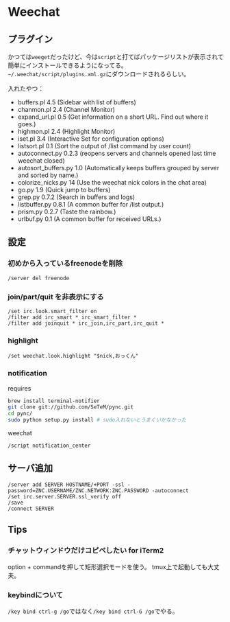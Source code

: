 # Weechat

## プラグイン

かつては`weeget`だったけど、今は`script`と打てばパッケージリストが表示されて簡単にインストールできるようになってる。
`~/.weechat/script/plugins.xml.gz`にダウンロードされるらしい。

入れたやつ：

 - buffers.pl 4.5 (Sidebar with list of buffers)
 - chanmon.pl 2.4 (Channel Monitor)
 - expand_url.pl 0.5 (Get information on a short URL. Find out where it goes.)
 - highmon.pl 2.4 (Highlight Monitor)
 - iset.pl 3.4 (Interactive Set for configuration options)
 - listsort.pl 0.1 (Sort the output of /list command by user count)
 - autoconnect.py 0.2.3 (reopens servers and channels opened last time weechat closed)
 - autosort_buffers.py 1.0 (Automatically keeps buffers grouped by server and sorted by name.)
 - colorize_nicks.py 14 (Use the weechat nick colors in the chat area)
 - go.py 1.9 (Quick jump to buffers)
 - grep.py 0.7.2 (Search in buffers and logs)
 - listbuffer.py 0.8.1 (A common buffer for /list output.)
 - prism.py 0.2.7 (Taste the rainbow.)
 - urlbuf.py 0.1 (A common buffer for received URLs.)

## 設定

### 初めから入っているfreenodeを削除

```text
/server del freenode
```

### join/part/quit を非表示にする

```text
/set irc.look.smart_filter on 
/filter add irc_smart * irc_smart_filter *
/filter add joinquit * irc_join,irc_part,irc_quit *
```

### highlight

```text
/set weechat.look.highlight "$nick,おっくん"
```

### notification

requires

```bash
brew install terminal-notifier
git clone git://github.com/SeTeM/pync.git
cd pync/
sudo python setup.py install # sudo入れないとうまくいかなかった
```

weechat

```text
/script notification_center
```

## サーバ追加

```text
/server add SERVER HOSTNAME/+PORT -ssl -password=ZNC.USERNAME/ZNC.NETWORK:ZNC.PASSWORD -autoconnect
/set irc.server.SERVER.ssl_verify off
/save
/connect SERVER
```

## Tips

### チャットウィンドウだけコピペしたい for iTerm2

option + commandを押して矩形選択モードを使う。
tmux上で起動しても大丈夫。

### keybindについて

`/key bind ctrl-g /go`ではなく`/key bind ctrl-G /go`でやる。